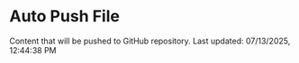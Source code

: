 # Auto Push File

Content that will be pushed to GitHub repository.
Last updated: 07/13/2025, 12:44:38 PM